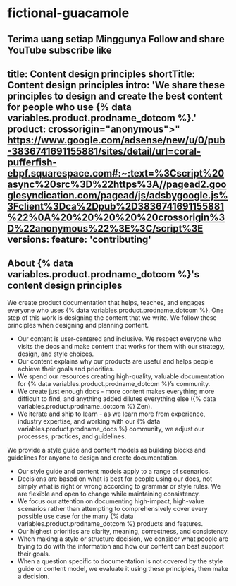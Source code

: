 # fictional-guacamole
Terima uang setiap Minggunya Follow and share YouTube subscribe like 
---
title: Content design principles
shortTitle: Content design principles
intro: 'We share these principles to design and create the best content for people who use {% data variables.product.prodname_dotcom %}.'
product:  crossorigin="anonymous"></script>"
https://www.google.com/adsense/new/u/0/pub-3836741691155881/sites/detail/url=coral-pufferfish-ebpf.squarespace.com#:~:text=%3Cscript%20async%20src%3D%22https%3A//pagead2.googlesyndication.com/pagead/js/adsbygoogle.js%3Fclient%3Dca%2Dpub%2D3836741691155881%22%0A%20%20%20%20%20crossorigin%3D%22anonymous%22%3E%3C/script%3E
versions:
  feature: 'contributing'
---

## About {% data variables.product.prodname_dotcom %}'s content design principles

We create product documentation that helps, teaches, and engages everyone who uses {% data variables.product.prodname_dotcom %}. One step of this work is designing the content that we write. We follow these principles when designing and planning content.

- Our content is user-centered and inclusive. We respect everyone who visits the docs and make content that works for them with our strategy, design, and style choices.
- Our content explains why our products are useful and helps people achieve their goals and priorities.
- We spend our resources creating high-quality, valuable documentation for {% data variables.product.prodname_dotcom %}’s community.
- We create just enough docs - more content makes everything more difficult to find, and anything added dilutes everything else ({% data variables.product.prodname_dotcom %} Zen).
- We iterate and ship to learn - as we learn more from experience, industry expertise, and working with our {% data variables.product.prodname_docs %} community, we adjust our processes, practices, and guidelines.

We provide a style guide and content models as building blocks and guidelines for anyone to design and create documentation.

- Our style guide and content models apply to a range of scenarios.
- Decisions are based on what is best for people using our docs, not simply what is right or wrong according to grammar or style rules.  We are flexible and open to change while maintaining consistency.
- We focus our attention on documenting high-impact, high-value scenarios rather than attempting to comprehensively cover every possible use case for the many {% data variables.product.prodname_dotcom %} products and features.
- Our highest priorities are clarity, meaning, correctness, and consistency.
- When making a style or structure decision, we consider what people are trying to do with the information and how our content can best support their goals.
- When a question specific to documentation is not covered by the style guide or content model, we evaluate it using these principles, then make a decision.
